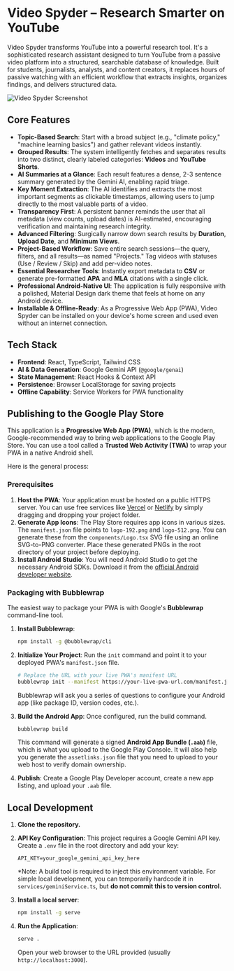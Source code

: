 # Video Spyder – Research Smarter on YouTube

Video Spyder transforms YouTube into a powerful research tool. It's a sophisticated research assistant designed to turn YouTube from a passive video platform into a structured, searchable database of knowledge. Built for students, journalists, analysts, and content creators, it replaces hours of passive watching with an efficient workflow that extracts insights, organizes findings, and delivers structured data.

![Video Spyder Screenshot](https://storage.googleapis.com/project-screenshots/yt-spyder-screenshot.png)

## Core Features

-   **Topic-Based Search**: Start with a broad subject (e.g., "climate policy," "machine learning basics") and gather relevant videos instantly.
-   **Grouped Results**: The system intelligently fetches and separates results into two distinct, clearly labeled categories: **Videos** and **YouTube Shorts**.
-   **AI Summaries at a Glance**: Each result features a dense, 2-3 sentence summary generated by the Gemini AI, enabling rapid triage.
-   **Key Moment Extraction**: The AI identifies and extracts the most important segments as clickable timestamps, allowing users to jump directly to the most valuable parts of a video.
-   **Transparency First**: A persistent banner reminds the user that all metadata (view counts, upload dates) is AI-estimated, encouraging verification and maintaining research integrity.
-   **Advanced Filtering**: Surgically narrow down search results by **Duration**, **Upload Date**, and **Minimum Views**.
-   **Project-Based Workflow**: Save entire search sessions—the query, filters, and all results—as named "Projects." Tag videos with statuses (Use / Review / Skip) and add per-video notes.
-   **Essential Researcher Tools**: Instantly export metadata to **CSV** or generate pre-formatted **APA** and **MLA** citations with a single click.
-   **Professional Android-Native UI**: The application is fully responsive with a polished, Material Design dark theme that feels at home on any Android device.
-   **Installable & Offline-Ready**: As a Progressive Web App (PWA), Video Spyder can be installed on your device's home screen and used even without an internet connection.

## Tech Stack

-   **Frontend**: React, TypeScript, Tailwind CSS
-   **AI & Data Generation**: Google Gemini API (`@google/genai`)
-   **State Management**: React Hooks & Context API
-   **Persistence**: Browser LocalStorage for saving projects
-   **Offline Capability**: Service Workers for PWA functionality

## Publishing to the Google Play Store

This application is a **Progressive Web App (PWA)**, which is the modern, Google-recommended way to bring web applications to the Google Play Store. You can use a tool called a **Trusted Web Activity (TWA)** to wrap your PWA in a native Android shell.

Here is the general process:

### Prerequisites

1.  **Host the PWA**: Your application must be hosted on a public HTTPS server. You can use free services like [Vercel](https://vercel.com) or [Netlify](https://www.netlify.com/) by simply dragging and dropping your project folder.
2.  **Generate App Icons**: The Play Store requires app icons in various sizes. The `manifest.json` file points to `logo-192.png` and `logo-512.png`. You can generate these from the `components/Logo.tsx` SVG file using an online SVG-to-PNG converter. Place these generated PNGs in the root directory of your project before deploying.
3.  **Install Android Studio**: You will need Android Studio to get the necessary Android SDKs. Download it from the [official Android developer website](https://developer.android.com/studio).

### Packaging with Bubblewrap

The easiest way to package your PWA is with Google's **Bubblewrap** command-line tool.

1.  **Install Bubblewrap**:
    ```bash
    npm install -g @bubblewrap/cli
    ```

2.  **Initialize Your Project**: Run the `init` command and point it to your deployed PWA's `manifest.json` file.
    ```bash
    # Replace the URL with your live PWA's manifest URL
    bubblewrap init --manifest https://your-live-pwa-url.com/manifest.json
    ```
    Bubblewrap will ask you a series of questions to configure your Android app (like package ID, version codes, etc.).

3.  **Build the Android App**: Once configured, run the build command.
    ```bash
    bubblewrap build
    ```
    This command will generate a signed **Android App Bundle (`.aab`)** file, which is what you upload to the Google Play Console. It will also help you generate the `assetlinks.json` file that you need to upload to your web host to verify domain ownership.

4.  **Publish**: Create a Google Play Developer account, create a new app listing, and upload your `.aab` file.

## Local Development

1.  **Clone the repository.**
2.  **API Key Configuration**: This project requires a Google Gemini API key. Create a `.env` file in the root directory and add your key:
    ```
    API_KEY=your_google_gemini_api_key_here
    ```
    *Note: A build tool is required to inject this environment variable. For simple local development, you can temporarily hardcode it in `services/geminiService.ts`, but **do not commit this to version control.**

3.  **Install a local server**:
    ```bash
    npm install -g serve
    ```

4.  **Run the Application**:
    ```bash
    serve .
    ```
    Open your web browser to the URL provided (usually `http://localhost:3000`).